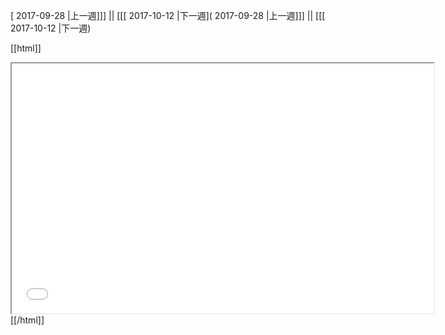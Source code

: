 [ 2017-09-28 |上一週]]] || [[[ 2017-10-12 |下一週]( 2017-09-28 |上一週]]] || [[[ 2017-10-12 |下一週)



[[html]]
<iframe src='<http://pad.hackingthursday.org>  ?showControls=true&showChat=true&showLineNumbers=true&useMonospaceFont=false' width=675 height=400></iframe>
[[/html]]